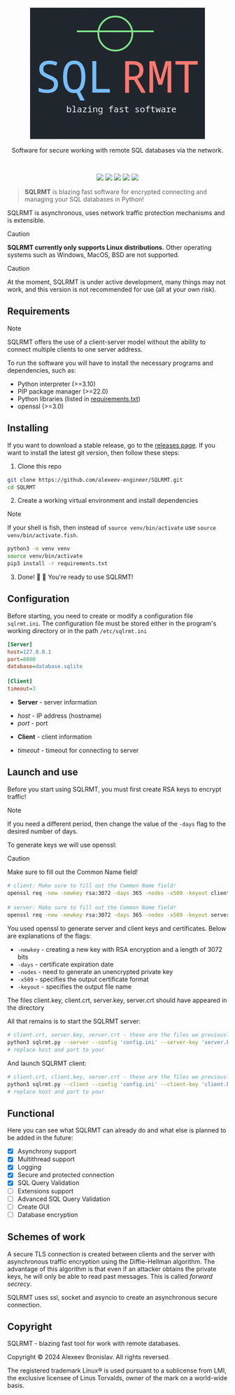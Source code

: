 <p align="center">
	<img src="docs/sqlrmt.png">
</p>

<p align="center">Software for secure working with remote SQL databases via the network.</p>
<br>
<p align="center">
    <img src="https://img.shields.io/github/languages/top/alexeev-engineer/SQLRMT?style=for-the-badge">
    <img src="https://img.shields.io/github/languages/count/alexeev-engineer/SQLRMT?style=for-the-badge">
    <img src="https://img.shields.io/github/stars/alexeev-engineer/SQLRMT?style=for-the-badge">
    <img src="https://img.shields.io/github/issues/alexeev-engineer/SQLRMT?style=for-the-badge">
    <img src="https://img.shields.io/github/last-commit/alexeev-engineer/SQLRMT?style=for-the-badge">
    </br>
</p>

> **SQLRMT** is blazing fast software for encrypted connecting and managing your SQL databases in Python!

SQLRMT is asynchronous, uses network traffic protection mechanisms and is extensible.

> [!CAUTION]
> **SQLRMT currently only supports Linux distributions.** Other operating systems such as Windows, MacOS, BSD are not supported.

> [!CAUTION]
> At the moment, SQLRMT is under active development, many things may not work, and this version is not recommended for use (all at your own risk).

## Requirements

> [!NOTE]
> SQLRMT offers the use of a client-server model without the ability to connect multiple clients to one server address.

To run the software you will have to install the necessary programs and dependencies, such as:

 + Python interpreter (>=3.10)
 + PIP package manager (>=22.0)
 + Python libraries (listed in [requirements.txt](./requirements.txt))
 + openssl (>=3.0)

## Installing
If you want to download a stable release, go to the [releases page](https://github.com/alexeev-engineer/SQLRMT/releases). If you want to install the latest git version, then follow these steps:

1. Clone this repo

```bash
git clone https://github.com/alexeev-engineer/SQLRMT.git
cd SQLRMT
```

2. Create a working virtual environment and install dependencies

> [!NOTE]
> If your shell is fish, then instead of `source venv/bin/activate` use `source venv/bin/activate.fish`.

```bash
python3 -m venv venv
source venv/bin/activate
pip3 install -r requirements.txt
```

3. Done! 💪 🎉  You're ready to use SQLRMT!

## Configuration
Before starting, you need to create or modify a configuration file `sqlrmt.ini`. The configuration file must be stored either in the program's working directory or in the path `/etc/sqlrmt.ini`

```ini
[Server]
host=127.0.0.1
port=8000
database=database.sqlite

[Client]
timeout=3
```

 + **Server** - server information
  - *host* - IP address (hostname)
  - *port* - port
 + **Client** - client information
  - *timeout* - timeout for connecting to server

## Launch and use
Before you start using SQLRMT, you must first create RSA keys to encrypt traffic!

> [!NOTE]
> If you need a different period, then change the value of the `-days` flag to the desired number of days.

To generate keys we will use openssl:

> [!CAUTION]
> Make sure to fill out the Common Name field!

```bash
# client: Make sure to fill out the Common Name field!
openssl req -new -newkey rsa:3072 -days 365 -nodes -x509 -keyout client.key -out client.crt

# server: Make sure to fill out the Common Name field!
openssl req -new -newkey rsa:3072 -days 365 -nodes -x509 -keyout server.key -out server.crt
```

You used openssl to generate server and client keys and certificates. Below are explanations of the flags:

 + `-newkey` - creating a new key with RSA encryption and a length of 3072 bits
 + `-days` - certificate expiration date
 + `-nodes` - need to generate an unencrypted private key
 + `-x509` - specifies the output certificate format
 + `-keyout` - specifies the output file name

The files client.key, client.crt, server.key, server.crt should have appeared in the directory

All that remains is to start the SQLRMT server:

```bash
# client.crt, server.key, server.crt - these are the files we previously created
python3 sqlrmt.py --server --config 'config.ini' --server-key 'server.key' --server-cert 'server.crt' --client-cert 'client.cert'
# replace host and port to your
```

And launch SQLRMT client:

```bash
# client.crt, client.key, server.crt - these are the files we previously created
python3 sqlrmt.py --client --config 'config.ini' --client-key 'client.key' --client-cert 'client.cert' --server-cert server.crt
# replace host and port to your
```

## Functional
Here you can see what SQLRMT can already do and what else is planned to be added in the future:

 - [x] Asynchrony support
 - [x] Multithread support
 - [x] Logging
 - [x] Secure and protected connection
 - [x] SQL Query Validation
 - [ ] Extensions support
 - [ ] Advanced SQL Query Validation
 - [ ] Create GUI
 - [ ] Database encryption

## Schemes of work
A secure TLS connection is created between clients and the server with asynchronous traffic encryption using the Diffie-Hellman algorithm. The advantage of this algorithm is that even if an attacker obtains the private keys, he will only be able to read past messages. This is called _forward secrecy_.

SQLRMT uses ssl, socket and asyncio to create an asynchronous secure connection.

## Copyright
SQLRMT - blazing fast tool for work with remote databases.

Copyright © 2024 Alexeev Bronislav. All rights reversed.

The registered trademark Linux® is used pursuant to a sublicense from LMI, the exclusive licensee of Linus Torvalds, owner of the mark on a world-wide basis.

